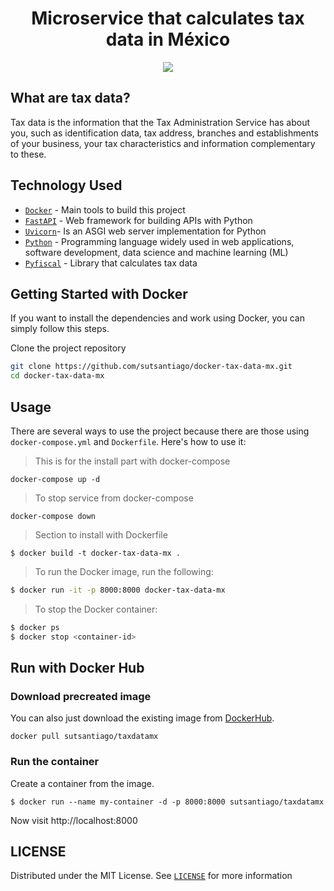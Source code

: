 <h1 align='center'>Microservice that calculates tax data in México</h1>

<div align='center'>
    <img src=https://github.com/sutsantiago/docker-tax-data-mx/blob/main/docs/images/API.png> 
</div>

What are tax data?
------------------
Tax data is the information that the Tax Administration Service has about you, such as identification data, tax address, branches and establishments of your business, your tax characteristics and information complementary to these.

## Technology Used
- [`Docker`](https://www.docker.com/) - Main tools to build this project
- [`FastAPI`](https://fastapi.tiangolo.com/) - Web framework for building APIs with Python
- [`Uvicorn`](https://www.uvicorn.org/)- Is an ASGI web server implementation for Python
- [`Python`](https://www.python.org/downloads/release/python-380/) - Programming language widely used in web applications, software development, data science and machine learning (ML)
- [`Pyfiscal`](https://github.com/sutsantiago/pyfiscal) - Library that calculates tax data

## Getting Started with Docker
If you want to install the dependencies and work using Docker, you can simply follow this steps. 

Clone the project repository
```bash
git clone https://github.com/sutsantiago/docker-tax-data-mx.git
cd docker-tax-data-mx
```

## Usage
There are several ways to use the project because there are those using `docker-compose.yml` and `Dockerfile`. Here's how to use it:

> This is for the install part with docker-compose
```compose
docker-compose up -d
````

> To stop service from docker-compose
```compose
docker-compose down
```

> Section to install with Dockerfile
```
$ docker build -t docker-tax-data-mx .
```

> To run the Docker image, run the following:
```bash
$ docker run -it -p 8000:8000 docker-tax-data-mx
```

> To stop the Docker container:
```bash
$ docker ps
$ docker stop <container-id>
```

## Run with Docker Hub

### Download precreated image 
You can also just download the existing image from [DockerHub](https://hub.docker.com/r/sutsantiago/docker-tax-data-mx).
```
docker pull sutsantiago/taxdatamx
```

### Run the container
Create a container from the image.
```
$ docker run --name my-container -d -p 8000:8000 sutsantiago/taxdatamx
```

Now visit http://localhost:8000

## LICENSE
Distributed under the MIT License. See [`LICENSE`](https://github.com/sutsantiago/taxdatamx/blob/main/LICENSE) for more information
